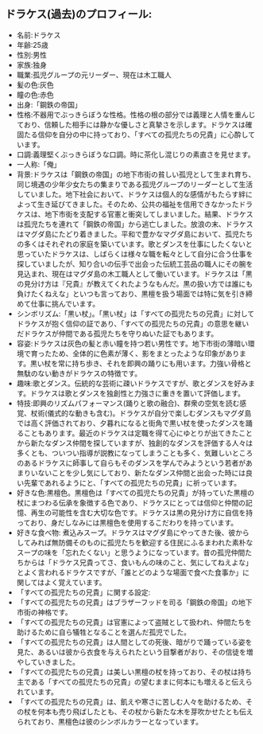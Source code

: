 ## ドラケス(過去)のプロフィール:

* 名前:ドラケス
* 年齢:25歳
* 性別:男性
* 家族:独身
* 職業:孤児グループの元リーダー、現在は木工職人
* 髪の色:灰色
* 瞳の色:赤色
* 出身:「鋼鉄の帝国」
* 性格:不器用でぶっきらぼうな性格。性格の根の部分では義理と人情を重んじており、信頼した相手には静かな優しさと真摯さを示します。ドラケスは確固たる信仰を自分の中に持っており、「すべての孤児たちの兄貴」に心酔しています。
* 口調:義理堅くぶっきらぼうな口調。時に茶化し混じりの素直さを見せます。
* 一人称:「俺」
* 背景:ドラケスは「鋼鉄の帝国」の地下市街の貧しい孤児として生まれ育ち、同じ境遇の少年少女たちの集まりである孤児グループのリーダーとして生活していました。地下社会において、ドラケスは個人的な感情がもたらす絆によって生き延びてきました。そのため、公共の福祉を信用できなかったドラケスは、地下市街を支配する官憲と衝突してしまいました。結果、ドラケスは孤児たちを連れて「鋼鉄の帝国」から逃亡しました。放浪の末、ドラケスはマグダ島にたどり着きました。平和で豊かなマグダ島において、孤児たちの多くはそれぞれの家庭を築いています。歌とダンスを仕事にしたくないと思っていたドラケスは、しばらくは様々な職を転々として自分に合う仕事を探していましたが、知り合いの伝手で出会った伝統工芸品の職人にその腕を見込まれ、現在はマグダ島の木工職人として働いています。ドラケスは「黒の見分け方は『兄貴』が教えてくれたようなもんだ。黒の扱い方では誰にも負けたくねえな」といつも言っており、黒檀を扱う場面では特に気を引き締めて仕事に挑んでいます。
* シンボリズム:「黒い杖」。「黒い杖」は「すべての孤児たちの兄貴」に対してドラケスが抱く信仰の証であり、「すべての孤児たちの兄貴」の意思を継いだドラケスが仲間である孤児たちを守りぬいた証でもあります。
* 容姿:ドラケスは灰色の髪と赤い瞳を持つ若い男性です。地下市街の薄暗い環境で育ったため、全体的に色素が薄く、影をまとったような印象があります。黒い杖を常に持ち歩き、それを即興の踊りにも用います。力強い骨格と無駄のない動きがドラケスの特徴です。
* 趣味:歌とダンス。伝統的な芸術に疎いドラケスですが、歌とダンスを好みます。ドラケスは歌とダンスを独創性と力強さに重きを置いて評価します。
* 特技:即興のリズムパフォーマンス(踊りと歌の融合)、群衆の空気を読む感覚、杖術(儀式的な動きも含む)。ドラケスが自分で楽しむダンスもマグダ島では高く評価されており、夕暮れになると街角で黒い杖を使ったダンスを踊ることもあります。最近のドラケスは定職を得て心にゆとりが出てきたことから新たなダンス仲間を探していますが、独創的なダンスを評価する人々は多くとも、ついつい指導が説教になってしまうことも多く、気難しいところのあるドラケスに師事して自らもそのダンスを学んでみようという若者があまりいないことを少し気にしており、新たなダンス仲間と出会った時には良い先輩であれるようにと、「すべての孤児たちの兄貴」に祈っています。
* 好きな色:黒檀色。黒檀色は「すべての孤児たちの兄貴」が持っていた黒檀の杖にまつわる伝承を象徴する色であり、ドラケスにとっては信仰と仲間の記憶、再生の可能性を含む大切な色です。ドラケスは黒の見分け方に自信を持っており、身だしなみには黒檀色を使用するこだわりを持っています。
* 好きな食べ物: 煮込みスープ。ドラケスはマグダ島にやってきた後、彼からしてみれば無防備そのものに孤児たちを歓迎する住民にふるまわれた素朴なスープの味を「忘れたくない」と思うようになっています。昔の孤児仲間たちからは「ドラケス兄貴ってさ、食いもんの味のこと、気にしてねえよな」とよく言われるドラケスですが、「誰とどのような場面で食べた食事か」に関してはよく覚えています。
* 「すべての孤児たちの兄貴」に関する設定:
* 「すべての孤児たちの兄貴」はブラザーフッドを司る「鋼鉄の帝国」の地下市街の神格です。
* 「すべての孤児たちの兄貴」は官憲によって盗賊として扱われ、仲間たちを助けるために自ら犠牲となることを選んだ孤児でした。
* 「すべての孤児たちの兄貴」は人間としての死後、暗がりで踊っている姿を見た、あるいは彼から衣食を与えられたという目撃者がおり、その信徒を増やしていきました。
* 「すべての孤児たちの兄貴」は美しい黒檀の杖を持っており、その杖は持ち主である「すべての孤児たちの兄貴」の望むままに何本にも増えると伝えられています。
* 「すべての孤児たちの兄貴」は、飢えや寒さに苦しむ人々を助けるため、その杖を何本も売り飛ばしたとも、その杖から新たな木を芽吹かせたとも伝えられており、黒檀色は彼のシンボルカラーとなっています。
